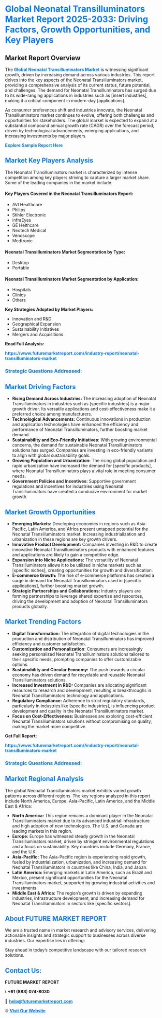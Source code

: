 <h1 style="color: #007BFF;">Global Neonatal Transilluminators Market Report 2025-2033: Driving Factors, Growth Opportunities, and Key Players</h1>

<section id="overview">
<h2>Market Report Overview</h2>
<p>The <a href="https://www.futuremarketreport.com//industry-report/neonatal-transilluminators-market" style="color: #007BFF; text-decoration: none;"><strong>Global Neonatal Transilluminators Market</strong></a> is witnessing significant growth, driven by increasing demand across various industries. This report delves into the key aspects of the Neonatal Transilluminators market, providing a comprehensive analysis of its current status, future potential, and challenges. The demand for Neonatal Transilluminators has surged due to its wide-ranging applications in industries such as [insert industries], making it a critical component in modern-day [applications].</p>
<p>As consumer preferences shift and industries innovate, the Neonatal Transilluminators market continues to evolve, offering both challenges and opportunities for stakeholders. The global market is expected to expand at a substantial compound annual growth rate (CAGR) over the forecast period, driven by technological advancements, emerging applications, and increasing investments by major players.</p>
</section>

<section id="overview">
<p><a href="https://www.futuremarketreport.com//request-sample/reportId=64480" style="color: #007BFF; text-decoration: none;"><strong>Explore Sample Report Here</strong></a></p>
</section>

<section id="key-players">
<h2 style="color: #007BFF;">Market Key Players Analysis</h2>
<p>The Neonatal Transilluminators market is characterized by intense competition among key players striving to capture a larger market share. Some of the leading companies in the market include:</p>
<h4>Key Players Covered in the Neonatal Transilluminators Report:</h4>
<ul><li>AVI Healthcare</li><li>Philips</li><li>Stihler Electronic</li><li>InfraEyes</li><li>GE Helthcare</li><li>Neotech Medical</li><li>Venoscope</li><li>Medtronic</li></ul>
<h4>Neonatal Transilluminators Market Segmentation by Type:</h4>
<ul><li>Desktop</li><li>Portable</li></ul>

<h4>Neonatal Transilluminators Market Segmentation by Application:</h4>
<ul><li>Hospitals</li><li>Clinics</li><li>Others</li></ul>
<p><strong>Key Strategies Adopted by Market Players:</strong></p>
<ul>
<li>Innovation and R&D</li>
<li>Geographical Expansion</li>
<li>Sustainability Initiatives</li>
<li>Mergers and Acquisitions</li>
</ul>
</section>

<section>
<p><strong>Read Full Analysis: </strong></p><a href="https://www.futuremarketreport.com//industry-report/neonatal-transilluminators-market" style="color: #007BFF; text-decoration: none;"><strong>https://www.futuremarketreport.com//industry-report/neonatal-transilluminators-market</strong></a>
<h3 style="color: #007BFF;">Strategic Questions Addressed:</h3>
</section>

<section id="driving-factors">
<h2 style="color: #007BFF;">Market Driving Factors</h2>
<ul>
<li><strong>Rising Demand Across Industries:</strong> The increasing adoption of Neonatal Transilluminators in industries such as [specific industries] is a major growth driver. Its versatile applications and cost-effectiveness make it a preferred choice among manufacturers.</li>
<li><strong>Technological Advancements:</strong> Continuous innovations in production and application technologies have enhanced the efficiency and performance of Neonatal Transilluminators, further boosting market demand.</li>
<li><strong>Sustainability and Eco-Friendly Initiatives:</strong> With growing environmental concerns, the demand for sustainable Neonatal Transilluminators solutions has surged. Companies are investing in eco-friendly variants to align with global sustainability goals.</li>
<li><strong>Growing Population and Urbanization:</strong> The rising global population and rapid urbanization have increased the demand for [specific products], where Neonatal Transilluminators plays a vital role in meeting consumer needs.</li>
<li><strong>Government Policies and Incentives:</strong> Supportive government regulations and incentives for industries using Neonatal Transilluminators have created a conducive environment for market growth.</li>
</ul>
</section>

<section id="growth-opportunities">
<h2 style="color: #007BFF;">Market Growth Opportunities</h2>
<ul>
<li><strong>Emerging Markets:</strong> Developing economies in regions such as Asia-Pacific, Latin America, and Africa present untapped potential for the Neonatal Transilluminators market. Increasing industrialization and urbanization in these regions are key growth drivers.</li>
<li><strong>Innovative Product Development:</strong> Companies investing in R&D to create innovative Neonatal Transilluminators products with enhanced features and applications are likely to gain a competitive edge.</li>
<li><strong>Expansion into Niche Applications:</strong> The versatility of Neonatal Transilluminators allows it to be utilized in niche markets such as [specific niches], creating opportunities for growth and diversification.</li>
<li><strong>E-commerce Growth:</strong> The rise of e-commerce platforms has created a surge in demand for Neonatal Transilluminators used in [specific applications], further boosting market growth.</li>
<li><strong>Strategic Partnerships and Collaborations:</strong> Industry players are forming partnerships to leverage shared expertise and resources, driving the development and adoption of Neonatal Transilluminators products globally.</li>
</ul>
</section>

<section id="trending-factors">
<h2 style="color: #007BFF;">Market Trending Factors</h2>
<ul>
<li><strong>Digital Transformation:</strong> The integration of digital technologies in the production and distribution of Neonatal Transilluminators has improved efficiency and customer satisfaction.</li>
<li><strong>Customization and Personalization:</strong> Consumers are increasingly seeking personalized Neonatal Transilluminators solutions tailored to their specific needs, prompting companies to offer customizable options.</li>
<li><strong>Sustainability and Circular Economy:</strong> The push towards a circular economy has driven demand for recyclable and reusable Neonatal Transilluminators solutions.</li>
<li><strong>Increased Investment in R&D:</strong> Companies are allocating significant resources to research and development, resulting in breakthroughs in Neonatal Transilluminators technology and applications.</li>
<li><strong>Regulatory Compliance:</strong> Adherence to strict regulatory standards, particularly in industries like [specific industries], is influencing product development and quality in the Neonatal Transilluminators market.</li>
<li><strong>Focus on Cost-Effectiveness:</strong> Businesses are exploring cost-efficient Neonatal Transilluminators solutions without compromising on quality, making the market more competitive.</li>
</ul>
</section>

<section>
<p><strong>Get Full Report: </strong></p><a href="https://www.futuremarketreport.com//industry-report/neonatal-transilluminators-market" style="color: #007BFF; text-decoration: none;"><strong>https://www.futuremarketreport.com//industry-report/neonatal-transilluminators-market</strong></a>
<h3 style="color: #007BFF;">Strategic Questions Addressed:</h3>
</section>


<section id="regional-analysis">
<h2 style="color: #007BFF;">Market Regional Analysis</h2>
<p>The global Neonatal Transilluminators market exhibits varied growth patterns across different regions. The key regions analyzed in this report include North America, Europe, Asia-Pacific, Latin America, and the Middle East & Africa:</p>
<ul>
<li><strong>North America:</strong> This region remains a dominant player in the Neonatal Transilluminators market due to its advanced industrial infrastructure and high adoption of new technologies. The U.S. and Canada are leading markets in this region.</li>
<li><strong>Europe:</strong> Europe has witnessed steady growth in the Neonatal Transilluminators market, driven by stringent environmental regulations and a focus on sustainability. Key countries include Germany, France, and the U.K.</li>
<li><strong>Asia-Pacific:</strong> The Asia-Pacific region is experiencing rapid growth, fueled by industrialization, urbanization, and increasing demand for Neonatal Transilluminators in countries like China, India, and Japan.</li>
<li><strong>Latin America:</strong> Emerging markets in Latin America, such as Brazil and Mexico, present significant opportunities for the Neonatal Transilluminators market, supported by growing industrial activities and investments.</li>
<li><strong>Middle East & Africa:</strong> The region’s growth is driven by expanding industries, infrastructure development, and increasing demand for Neonatal Transilluminators in sectors like [specific sectors].</li>
</ul>
</section>

<footer>
<h2 style="color: #007BFF;">About FUTURE MARKET REPORT</h2>
<p>We are a trusted name in market research and advisory services, delivering actionable insights and strategic support to businesses across diverse industries. Our expertise lies in offering:</p>

<p>Stay ahead in today’s competitive landscape with our tailored research solutions.</p>

<h2 style="color: #007BFF;">Contact Us:</h2>
<p><strong>FUTURE MARKET REPORT</strong></p>
<p>📞 <strong>+91 (883) 074-8030</strong></p>
<p>📧 <strong><a href="mailto:help@futuremarketreport.com" style="color: #007BFF;">help@futuremarketreport.com</a></strong></p>
<p>🌐 <strong><a href="https://www.futuremarketreport.com/" style="color: #007BFF;">Visit Our Website</a></strong></p>
</footer>